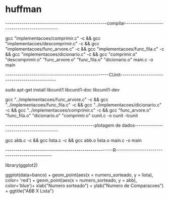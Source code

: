 # huffman

--------------------------------------------------compilar---------------------------------------------

gcc "implementacoes/comprimir.c" -c && gcc "implementacoes/descomprimir.c" -c && gcc "implementacoes/func_arvore.c" -c && gcc "implementacoes/func_fila.c" -c && gcc "implementacoes/dicionario.c" -c && gcc "comprimir.o"  "descomprimir.o"  "func_arvore.o"  "func_fila.o"  "dicionario.o"  main.c -o main

---------------------------------------------------CUnit----------------------------------------------

sudo apt-get install libcunit1 libcunit1-doc libcunit1-dev

gcc "../implementacoes/func_arvore.c" -c && gcc "../implementacoes/func_fila.c" -c && gcc "../implementacoes/dicionario.c" -c && gcc "../implementacoes/comprimir.c" -c && gcc "func_arvore.o" "func_fila.o" "dicionario.o" "comprimir.o" cunit.c -o cunit -lcunit

--------------------------------------------plotagem de dados----------------------------------------

gcc abb.c -c && gcc lista.c -c && gcc abb.o lista.o main.c -o main

-----------------------------------------------------R----------------------------------------------

library(ggplot2)

 ggplot(data=banco) +
 geom_point(aes(x = numero_sorteado, y = lista), color= 'red') +
 geom_point(aes(x = numero_sorteado, y = abb), color='blue')+
 xlab("Numero sorteado") +
 ylab("Numero de Comparacoes") +
ggtitle("ABB X Lista")
